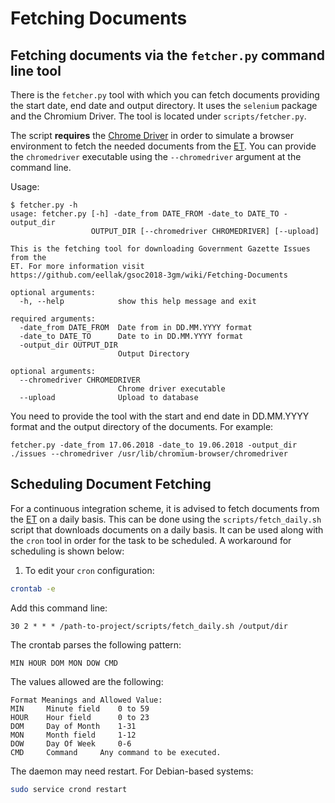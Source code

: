 # Fetching Documents 

## Fetching documents via the `fetcher.py` command line tool 

There is the `fetcher.py` tool with which you can fetch documents providing the start date, end date and output directory. It uses the `selenium` package and the Chromium Driver. The tool is located under `scripts/fetcher.py`. 

The script __requires__ the [Chrome Driver](http://chromedriver.chromium.org/downloads) in order to simulate a browser environment to fetch the needed documents from the [ET](http://et.gr). You can provide the `chromedriver` executable using the `--chromedriver` argument at the command line. 

Usage: 

```
$ fetcher.py -h
usage: fetcher.py [-h] -date_from DATE_FROM -date_to DATE_TO -output_dir
                  OUTPUT_DIR [--chromedriver CHROMEDRIVER] [--upload]

This is the fetching tool for downloading Government Gazette Issues from the
ET. For more information visit
https://github.com/eellak/gsoc2018-3gm/wiki/Fetching-Documents

optional arguments:
  -h, --help            show this help message and exit

required arguments:
  -date_from DATE_FROM  Date from in DD.MM.YYYY format
  -date_to DATE_TO      Date to in DD.MM.YYYY format
  -output_dir OUTPUT_DIR
                        Output Directory

optional arguments:
  --chromedriver CHROMEDRIVER
                        Chrome driver executable
  --upload              Upload to database
```
You need to provide the tool with the start and end date in DD.MM.YYYY format and the output directory of the documents. For example: 

```
fetcher.py -date_from 17.06.2018 -date_to 19.06.2018 -output_dir ./issues --chromedriver /usr/lib/chromium-browser/chromedriver
```

## Scheduling Document Fetching 

For a continuous integration scheme, it is advised to fetch documents from the [ET](http://et.gr) on a daily basis. This can be done using the `scripts/fetch_daily.sh` script that downloads documents on a daily basis. It can be used along with the `cron` tool in order for the task to be scheduled. A workaround for scheduling is shown below: 

1. To edit your `cron` configuration:

```bash
crontab -e
```

Add this command line:

```
30 2 * * * /path-to-project/scripts/fetch_daily.sh /output/dir
```

The crontab parses the following pattern: 
```
MIN HOUR DOM MON DOW CMD
```
The values allowed are the following: 

```
Format Meanings and Allowed Value:
MIN     Minute field    0 to 59
HOUR    Hour field      0 to 23
DOM     Day of Month    1-31
MON     Month field     1-12
DOW     Day Of Week     0-6
CMD     Command     Any command to be executed.
```

The daemon may need restart. For Debian-based systems:
```bash
sudo service crond restart
``` 